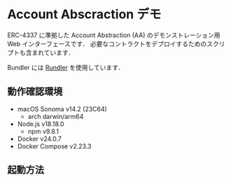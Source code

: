 # Account Abscraction デモ

ERC-4337 に準拠した Account Abstraction (AA) のデモンストレーション用 Web インターフェースです．
必要なコントラクトをデプロイするためのスクリプトも含まれています．

Bundler には [Rundler](https://github.com/alchemyplatform/rundler) を使用しています．

## 動作確認環境

- macOS Sonoma v14.2 (23C64)
  - arch darwin/arm64
- Node.js v18.18.0
  - npm v9.8.1
- Docker v24.0.7
- Docker Compose v2.23.3

## 起動方法
